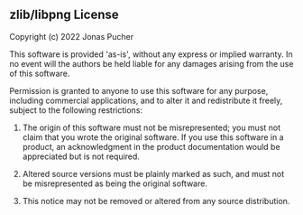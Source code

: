 ## zlib/libpng License

Copyright (c) 2022 Jonas Pucher

This software is provided 'as-is', without any express or implied warranty. In no event will the authors be held liable for any damages arising from the use of this software.

Permission is granted to anyone to use this software for any purpose, including commercial applications, and to alter it and redistribute it freely, subject to the following restrictions:

1. The origin of this software must not be misrepresented; you must not claim that you wrote the original software. If you use this software in a product, an acknowledgment in the product documentation would be appreciated but is not required.

2. Altered source versions must be plainly marked as such, and must not be misrepresented as being the original software.

3. This notice may not be removed or altered from any source distribution.
